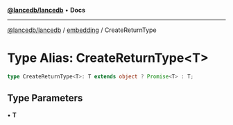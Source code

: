 [**@lancedb/lancedb**](../../../README.md) • **Docs**

***

[@lancedb/lancedb](../../../globals.md) / [embedding](../README.md) / CreateReturnType

# Type Alias: CreateReturnType&lt;T&gt;

```ts
type CreateReturnType<T>: T extends object ? Promise<T> : T;
```

## Type Parameters

• **T**
